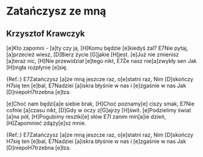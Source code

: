 # Zatańczysz ze mną
## Krzysztof Krawczyk


[e]Kto zapomni - [a]ty czy ja,
[H]Komu będzie [e]kiedyś żal?
E7Nie pytaj, [a]przecież wiesz,
[D]Bierz życie [G]jakie [H]jest.
[e]Już nie zmienisz [a]teraz nic,
[H]Nie przewidział [e]tego nikt,
E7Że nasz nie[a]zwykły sen
Jak [H]mgła rozpłynie [e]się.

{Ref.:}
E7Zatańczysz [a]ze mną jeszcze raz, o[e]statni raz,
Nim [D]skończy H7się ten [e]bal,
E7Nadziei [a]iskra błyśnie w nas i [e]zgaśnie w nas
Jak [D]niepoH7trzebna [e]łza.

[e]Choć nam będzi[a]e siebie brak,
[H]Choć poznamy[e] ciszy smak,
E7Nie cofnie [a]czasu nikt,
[D]Gdy w oczy z[G]ajrzy [H]świt.
[e]Podzielimy świat [a]na pół,
[H]Pogubimy resztki[e] słów
E7I zanim min[a]ie dzień,
[H]Zapomnieć zdąży[e]sz mnie.

{Ref.:}
E7Zatańczysz [a]ze mną jeszcze raz, o[e]statni raz,
Nim [D]skończy H7się ten [e]bal,
E7Nadziei [a]iskra błyśnie w nas i [e]zgaśnie w nas
Jak [D]niepoH7trzebna [e]łza.


